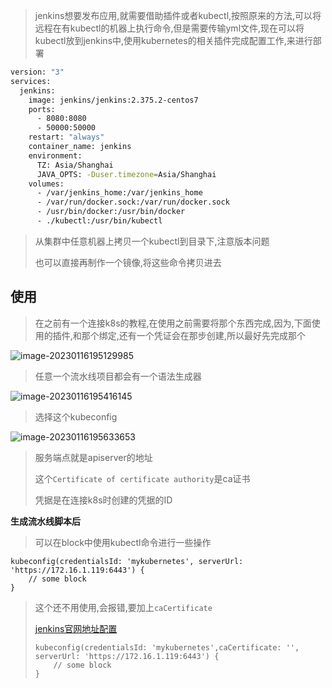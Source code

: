 > jenkins想要发布应用,就需要借助插件或者kubectl,按照原来的方法,可以将远程在有kubectl的机器上执行命令,但是需要传输yml文件,现在可以将kubectl放到jenkins中,使用kubernetes的相关插件完成配置工作,来进行部署

```bash
version: "3"
services:
  jenkins:
    image: jenkins/jenkins:2.375.2-centos7
    ports:
      - 8080:8080
      - 50000:50000
    restart: "always"
    container_name: jenkins
    environment:
      TZ: Asia/Shanghai
      JAVA_OPTS: -Duser.timezone=Asia/Shanghai
    volumes:
      - /var/jenkins_home:/var/jenkins_home
      - /var/run/docker.sock:/var/run/docker.sock
      - /usr/bin/docker:/usr/bin/docker
      - ./kubectl:/usr/bin/kubectl
```

> 从集群中任意机器上拷贝一个kubectl到目录下,注意版本问题
>
> 也可以直接再制作一个镜像,将这些命令拷贝进去



## 使用

> 在之前有一个连接k8s的教程,在使用之前需要将那个东西完成,因为,下面使用的插件,和那个绑定,还有一个凭证会在那步创建,所以最好先完成那个

![image-20230116195129985](https://cdn.jsdelivr.net/gh/2822132073/image/202301161951407.png)

> 任意一个流水线项目都会有一个语法生成器

![image-20230116195416145](https://cdn.jsdelivr.net/gh/2822132073/image/202301161954485.png)

> 选择这个kubeconfig

![image-20230116195633653](https://cdn.jsdelivr.net/gh/2822132073/image/202301161956503.png)

> 服务端点就是apiserver的地址
>
> 这个`Certificate of certificate authority`是ca证书
>
> 凭据是在连接k8s时创建的凭据的ID

**生成流水线脚本后**

> 可以在block中使用kubectl命令进行一些操作

```pipeline
kubeconfig(credentialsId: 'mykubernetes', serverUrl: 'https://172.16.1.119:6443') {
    // some block
}
```

> 这个还不用使用,会报错,要加上`caCertificate`
>
> [jenkins官网地址配置](https://www.jenkins.io/doc/pipeline/steps/kubernetes/#kubeconfig-setup-kubernetes-cli-kubectl)
>
> ```pipeline
> kubeconfig(credentialsId: 'mykubernetes',caCertificate: '', serverUrl: 'https://172.16.1.119:6443') {
>     // some block
> }
> 
> ```
>
> 